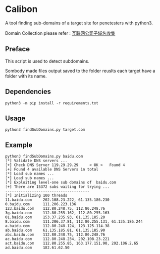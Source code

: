 # Calibon
A tool finding sub-domains of a target site for penetesters with python3.

Domain Collection please refer : [互联网公司子域名收集](https://github.com/starnightcyber/subDomains)

## Preface
This script is used to detect subdomains. 

Sombody made files output saved to the folder reuslts each target have a folder with its name.

## Dependencies

    python3 -m pip install -r requirements.txt

## Usage

    python3 findSubDomains.py target.com

## Example

```
python3 findSubDomains.py baidu.com
[*] Validate DNS servers ...
[+] Check DNS Server 119.29.29.29     < OK >   Found 4                                                                      
[+] Found 4 available DNS Servers in total
[*] Load sub names ...                                                                                                      
[*] Load sub names ...                                                                                                      
[*] Exploiting level-one sub domains of  baidu.com
[+] There are 15372 subs waiting for trying ...
--------------------------------------
[*] Initializing 100 threads
11.baidu.com 	 202.108.23.222, 61.135.186.230
0.baidu.com      111.206.223.136           
123.baidu.com    112.80.248.75, 112.80.248.76  
3g.baidu.com     112.80.255.162, 112.80.255.163  
01.baidu.com     153.37.235.93, 61.135.185.20     
8.baidu.com      111.206.37.81, 112.80.255.131, 61.135.186.244   
a.baidu.com      112.80.248.124, 123.125.114.38             
ab.baidu.com     61.135.185.81, 61.135.185.90 
abc.baidu.com    112.80.248.75, 112.80.248.76  
ac.baidu.com     112.80.248.234, 202.108.23.221    
act.baidu.com    112.80.255.85, 163.177.151.90, 202.106.2.65    
ad.baidu.com     182.61.62.50                 
```
